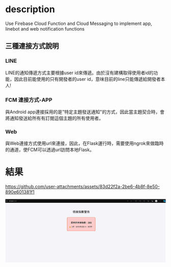 # **description**
Use Firebase Cloud Function and Cloud Messaging to implement app, linebot and web notification functions

## 三種連接方式說明
### LINE
LINE的通知傳遞方式主要根據user id來傳遞。由於沒有建構取得使用者id的功能，因此目前能使用的只有開發者的user id，意味目前的line只能傳遞給開發者本人!

### FCM 連接方式-APP
與Android app連接採用的是"特定主題發送通知"的方式，因此當主題契合時，會將通知發送給所有有訂閱這個主題的所有使用者。

### Web
與Web連接方式使用url來連接，因此，在Flask運行時，需要使用ngrok來做臨時的通道，使FCM可以透過url訪問本地Flask。

# 結果



https://github.com/user-attachments/assets/83d22f2a-2be6-4b8f-8e50-890e601381f1



![](README_image/web_result.png)
